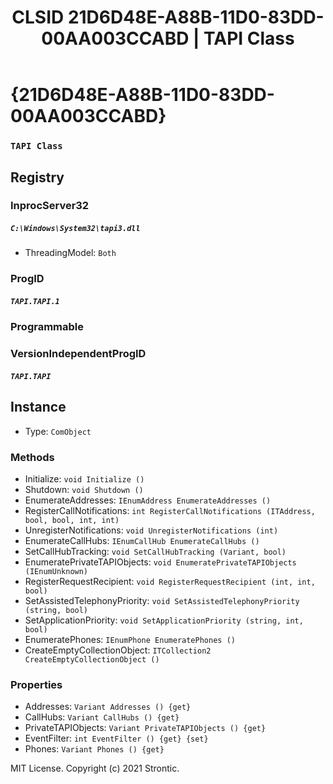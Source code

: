 ﻿---
title: "CLSID 21D6D48E-A88B-11D0-83DD-00AA003CCABD | TAPI Class"
excerpt: What is COM-Object CLSID 21D6D48E-A88B-11D0-83DD-00AA003CCABD?
---

# {21D6D48E-A88B-11D0-83DD-00AA003CCABD}

### `TAPI Class`

## Registry


### InprocServer32

##### `C:\Windows\System32\tapi3.dll`
* ThreadingModel: `Both`

### ProgID

##### `TAPI.TAPI.1`

### Programmable


### VersionIndependentProgID

##### `TAPI.TAPI`

## Instance

* Type: `ComObject`

### Methods

* Initialize: `void Initialize ()`
* Shutdown: `void Shutdown ()`
* EnumerateAddresses: `IEnumAddress EnumerateAddresses ()`
* RegisterCallNotifications: `int RegisterCallNotifications (ITAddress, bool, bool, int, int)`
* UnregisterNotifications: `void UnregisterNotifications (int)`
* EnumerateCallHubs: `IEnumCallHub EnumerateCallHubs ()`
* SetCallHubTracking: `void SetCallHubTracking (Variant, bool)`
* EnumeratePrivateTAPIObjects: `void EnumeratePrivateTAPIObjects (IEnumUnknown)`
* RegisterRequestRecipient: `void RegisterRequestRecipient (int, int, bool)`
* SetAssistedTelephonyPriority: `void SetAssistedTelephonyPriority (string, bool)`
* SetApplicationPriority: `void SetApplicationPriority (string, int, bool)`
* EnumeratePhones: `IEnumPhone EnumeratePhones ()`
* CreateEmptyCollectionObject: `ITCollection2 CreateEmptyCollectionObject ()`

### Properties

* Addresses: `Variant Addresses () {get} `
* CallHubs: `Variant CallHubs () {get} `
* PrivateTAPIObjects: `Variant PrivateTAPIObjects () {get} `
* EventFilter: `int EventFilter () {get} {set} `
* Phones: `Variant Phones () {get} `

MIT License. Copyright (c) 2021 Strontic.


